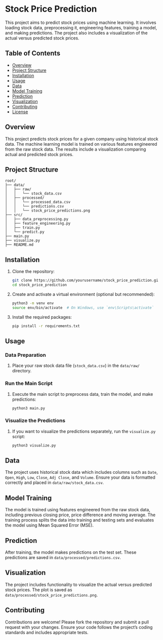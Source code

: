 
# Stock Price Prediction

This project aims to predict stock prices using machine learning. It involves loading stock data, preprocessing it, engineering features, training a model, and making predictions. The project also includes a visualization of the actual versus predicted stock prices.

## Table of Contents

- [Overview](#overview)
- [Project Structure](#project-structure)
- [Installation](#installation)
- [Usage](#usage)
- [Data](#data)
- [Model Training](#model-training)
- [Prediction](#prediction)
- [Visualization](#visualization)
- [Contributing](#contributing)
- [License](#license)

## Overview

This project predicts stock prices for a given company using historical stock data. The machine learning model is trained on various features engineered from the raw stock data. The results include a visualization comparing actual and predicted stock prices.

## Project Structure

```
root/
├── data/
│   ├── raw/
│   │   └── stock_data.csv
│   ├── processed/
│   │   └── processed_data.csv
│   │   └── predictions.csv
│   │   └── stock_price_predictions.png
├── src/
│   ├── data_preprocessing.py
│   ├── feature_engineering.py
│   ├── train.py
│   └── predict.py
├── main.py
├── visualize.py
├── README.md
```

## Installation

1. Clone the repository:
    ```bash
    git clone https://github.com/yourusername/stock_price_prediction.git
    cd stock_price_prediction
    ```

2. Create and activate a virtual environment (optional but recommended):
    ```bash
    python3 -m venv env
    source env/bin/activate  # On Windows, use `env\Scripts\activate`
    ```

3. Install the required packages:
    ```bash
    pip install -r requirements.txt
    ```

## Usage

### Data Preparation

1. Place your raw stock data file (`stock_data.csv`) in the `data/raw/` directory.

### Run the Main Script

1. Execute the main script to preprocess data, train the model, and make predictions:
    ```bash
    python3 main.py
    ```

### Visualize the Predictions

1. If you want to visualize the predictions separately, run the `visualize.py` script:
    ```bash
    python3 visualize.py
    ```

## Data

The project uses historical stock data which includes columns such as `Date`, `Open`, `High`, `Low`, `Close`, `Adj Close`, and `Volume`. Ensure your data is formatted correctly and placed in `data/raw/stock_data.csv`.

## Model Training

The model is trained using features engineered from the raw stock data, including previous closing price, price difference and moving average. The training process splits the data into training and testing sets and evaluates the model using Mean Squared Error (MSE).

## Prediction

After training, the model makes predictions on the test set. These predictions are saved in `data/processed/predictions.csv`.

## Visualization

The project includes functionality to visualize the actual versus predicted stock prices. The plot is saved as `data/processed/stock_price_predictions.png`.

## Contributing

Contributions are welcome! Please fork the repository and submit a pull request with your changes. Ensure your code follows the project’s coding standards and includes appropriate tests.
